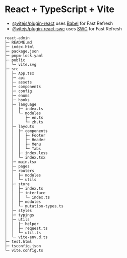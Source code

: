 # React + TypeScript + Vite

- [@vitejs/plugin-react](https://github.com/vitejs/vite-plugin-react/blob/main/packages/plugin-react/README.md) uses [Babel](https://babeljs.io/) for Fast Refresh
- [@vitejs/plugin-react-swc](https://github.com/vitejs/vite-plugin-react-swc) uses [SWC](https://swc.rs/) for Fast Refresh

```
react-admin
├─ README.md
├─ index.html
├─ package.json
├─ pnpm-lock.yaml
├─ public
│  └─ vite.svg
├─ src
│  ├─ App.tsx
│  ├─ api
│  ├─ assets
│  ├─ components
│  ├─ config
│  ├─ enums
│  ├─ hooks
│  ├─ language
│  │  ├─ index.ts
│  │  └─ modules
│  │     ├─ en.ts
│  │     └─ zh.ts
│  ├─ layouts
│  │  ├─ components
│  │  │  ├─ Footer
│  │  │  ├─ Header
│  │  │  ├─ Menu
│  │  │  └─ Tabs
│  │  ├─ index.less
│  │  └─ index.tsx
│  ├─ main.tsx
│  ├─ pages
│  ├─ routers
│  │  ├─ modules
│  │  └─ utils
│  ├─ store
│  │  ├─ index.ts
│  │  ├─ interface
│  │  │  └─ index.ts
│  │  ├─ modules
│  │  └─ mutation-types.ts
│  ├─ styles
│  ├─ typings
│  ├─ utils
│  │  ├─ helper
│  │  ├─ request.ts
│  │  └─ util.ts
│  └─ vite-env.d.ts
├─ test.html
├─ tsconfig.json
└─ vite.config.ts

```
